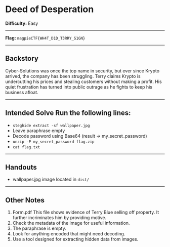 # **Deed of Desperation**  

**Difficulty:** Easy  

---

**Flag:** `magpieCTF{WH4T_D1D_T3RRY_S1GN}`  

---


## **Backstory**  
Cyber-Solutions was once the top name in security, but ever since Krypto arrived, the company has been struggling. Terry claims Krypto is undercutting his prices and stealing customers without making a profit. His quiet frustration has turned into public outrage as he fights to keep his business afloat.


---
## **Intended Solve**  Run the following lines:
- ```steghide extract -sf wallpaper.jpg```
- Leave paraphrase empty
- Decode password using Base64 (result -> my_secret_password)
- ```unzip -P my_secret_password flag.zip```
- ```cat flag.txt```
  
---

## **Handouts**  
- wallpaper.jpg image located in `dist/`


---

## **Other Notes**  
1. Form.pdf This file shows evidence of Terry Blue selling off property. It further incriminates him by providing motive. 
2. Check the metadata of the image for useful information.
3. The paraphrase is empty.
4. Look for anything encoded that might need decoding.
5. Use a tool designed for extracting hidden data from images.








  

